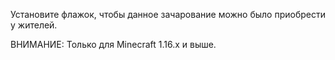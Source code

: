 ﻿Установите флажок, чтобы данное зачарование можно было приобрести у жителей.

ВНИМАНИЕ: Только для Minecraft 1.16.x и выше.